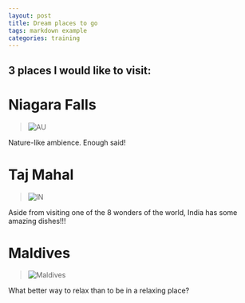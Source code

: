 ```yaml
---
layout: post
title: Dream places to go
tags: markdown example
categories: training
---
```



## 3 places I would like to visit:
# Niagara Falls
   >![AU](https://upload.wikimedia.org/wikipedia/commons/thumb/0/05/Niagara-Falls-Horseshoe-Falls-view.jpg/640px-Niagara-Falls-Horseshoe-Falls-view.jpg)

Nature-like ambience. Enough said!

# Taj Mahal
   >![IN](https://upload.wikimedia.org/wikipedia/commons/thumb/7/74/Taj_Mahal%2C_Agra%2C_India_edit2.jpg/640px-Taj_Mahal%2C_Agra%2C_India_edit2.jpg)

Aside from visiting one of the 8 wonders of the world, India has some amazing dishes!!!
   
# Maldives
   >![Maldives](https://upload.wikimedia.org/wikipedia/commons/thumb/e/eb/1_Maldives%2C_Indian_Ocean%2C_Asia.jpg/640px-1_Maldives%2C_Indian_Ocean%2C_Asia.jpg)

What better way to relax than to be in a relaxing place?
